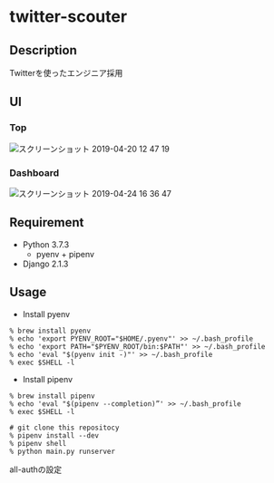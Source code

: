 # twitter-scouter
## Description
Twitterを使ったエンジニア採用

## UI
### Top
![スクリーンショット 2019-04-20 12 47 19](https://user-images.githubusercontent.com/13377817/56452272-1b2b8c00-636b-11e9-8d50-8d87701a490e.png)
### Dashboard
![スクリーンショット 2019-04-24 16 36 47](https://user-images.githubusercontent.com/13377817/56641022-530a3a80-66af-11e9-9c1d-a17f775ec541.png)

## Requirement
- Python 3.7.3
  - pyenv + pipenv
- Django 2.1.3

## Usage
- Install pyenv
```
% brew install pyenv
% echo 'export PYENV_ROOT="$HOME/.pyenv"' >> ~/.bash_profile
% echo 'export PATH="$PYENV_ROOT/bin:$PATH"' >> ~/.bash_profile
% echo 'eval "$(pyenv init -)"' >> ~/.bash_profile
% exec $SHELL -l
```

- Install pipenv
```
% brew install pipenv
% echo 'eval "$(pipenv --completion)”' >> ~/.bash_profile
% exec $SHELL -l
```

```
# git clone this repositocy
% pipenv install --dev
% pipenv shell
% python main.py runserver
```
all-authの設定
